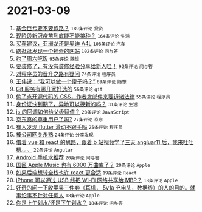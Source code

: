 # 2021-03-09

1. [基金巨亏要不要跑路？](https://www.v2ex.com/t/759849) `189条评论` `投资`
1. [现阶段新冠疫苗到底能不能接种？](https://www.v2ex.com/t/759870) `164条评论` `生活`
1. [买车建议，亚洲龙还是奥迪 A4L](https://www.v2ex.com/t/759837) `108条评论` `汽车`
1. [瞎逛逛发现一个神奇的网站](https://www.v2ex.com/t/759809) `102条评论` `问与答`
1. [约了周六吃饭](https://www.v2ex.com/t/759806) `95条评论` `随想`
1. [要装修了，有没有装修经验分享给新人哇！](https://www.v2ex.com/t/759859) `92条评论` `问与答`
1. [对程序员的晋升之路有疑问](https://www.v2ex.com/t/759815) `74条评论` `程序员`
1. [王伟说：“我可以做一个傻子吗？”](https://www.v2ex.com/t/759805) `69条评论` `随想`
1. [Git 服务有哪几家好选的](https://www.v2ex.com/t/759966) `56条评论` `git`
1. [偷了点开源代码的 CSS，作者发邮件来要诉诸法律](https://www.v2ex.com/t/759932) `55条评论` `程序员`
1. [身份证快到期了，异地可以换新的吗？](https://www.v2ex.com/t/759929) `31条评论` `生活`
1. [js 的回调如何给父级赋值？](https://www.v2ex.com/t/760049) `28条评论` `JavaScript`
1. [京东真的尊重用户了吗?](https://www.v2ex.com/t/760055) `27条评论` `京东`
1. [有人发现 flutter 滑动不跟手吗](https://www.v2ex.com/t/759885) `25条评论` `程序员`
1. [被公司网关杀熟](https://www.v2ex.com/t/759819) `24条评论` `分享发现`
1. [借着 vue 和 react 的思路，跟着 b 站视频学了三天 angluar11 后，我来吐吐槽。。。](https://www.v2ex.com/t/759986) `22条评论` `Angular`
1. [Android 手机求推荐](https://www.v2ex.com/t/760017) `20条评论` `问与答`
1. [国区 Apple Music 也有 6000 万曲库了？](https://www.v2ex.com/t/759846) `20条评论` `Apple`
1. [如果后端想转全栈也许 react 更合适](https://www.v2ex.com/t/759876) `19条评论` `React`
1. [iPhone 可以通过 USB 线把 Wi-Fi 网络共享给 MBP？](https://www.v2ex.com/t/760016) `18条评论` `Apple`
1. [好奇的问一下收苹果三件套（耳机， 5v1a 充电头，数据线）的人的目的。就事论事不针对任何人](https://www.v2ex.com/t/759975) `18条评论` `Apple`
1. [你是上午划水/还是下午划水？](https://www.v2ex.com/t/759971) `18条评论` `问与答`
